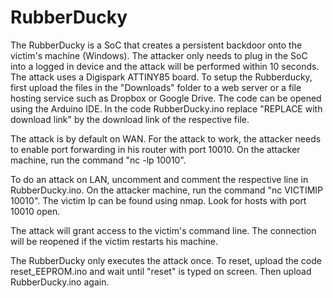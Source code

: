 # RubberDucky
The RubberDucky is a SoC that creates a persistent backdoor onto the victim's machine (Windows). The attacker only needs to plug in the SoC into a logged in device and the attack will be performed within 10 seconds. The attack uses a Digispark ATTINY85 board. To setup the Rubberducky, first upload the files in the "Downloads" folder to a web server or a file hosting service such as Dropbox or Google Drive. The code can be opened using the Arduino IDE. In the code RubberDucky.ino replace "REPLACE with download link" by the download link of the respective file. 


The attack is by default on WAN. For the attack to work, the attacker needs to enable port forwarding in his router with port 10010. On the attacker machine, run the command "nc -lp 10010". 


To do an attack on LAN, uncomment and comment the respective line in RubberDucky.ino. On the attacker machine, run the command "nc VICTIMIP 10010". The victim Ip can be found using nmap. Look for hosts with port 10010 open. 


The attack will grant access to the victim's command line. The connection will be reopened if the victim restarts his machine. 

The RubberDucky only executes the attack once. To reset, upload the code reset_EEPROM.ino and wait until "reset" is typed on screen. Then upload RubberDucky.ino again.
